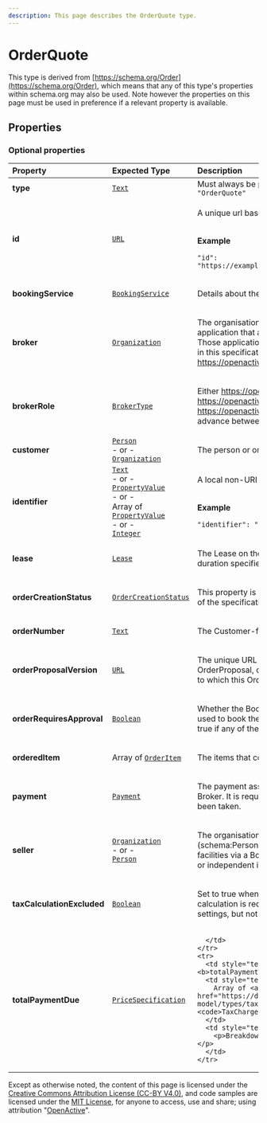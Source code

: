 ```yaml
---
description: This page describes the OrderQuote type.
---
```


# OrderQuote

This type is derived from [https://schema.org/Order](https://schema.org/Order), which means that any of this type's properties within schema.org may also be used. Note however the properties on this page must be used in preference if a relevant property is available.

## **Properties**

### **Optional properties**
    
<table>
  <thead>
    <tr>
      <th style="text-align:left">Property</th>
      <th style="text-align:left">Expected Type</th>
      <th style="text-align:left">Description</th>
    </tr>
  </thead>
  <tbody>
    <tr>
      <td style="text-align:left"><b>type</b></td>
      <td style="text-align:left">
        <a href="https://schema.org/Text"><code>Text</code></a>
      </td>
      <td style="text-align:left">
        Must always be present and set to <code>"type": "OrderQuote"</code>
      </td>
    </tr>
    <tr>
      <td style="text-align:left"><b>id</b></td>
      <td style="text-align:left">
        <a href="https://schema.org/URL"><code>URL</code></a>
      </td>
      <td style="text-align:left">
        <p>A unique url based identifier for the record</p><p></br><b>Example</b></p><p><code>"id": "https://example.com/Order/a4bf0373270be80312345"</code></p>
      </td>
    </tr>
    <tr>
      <td style="text-align:left"><b>bookingService</b></td>
      <td style="text-align:left">
        <a href="https://developer.openactive.io/data-model/types/bookingservice"><code>BookingService</code></a>
      </td>
      <td style="text-align:left">
        <p>Details about the Booking System</p>
      </td>
    </tr>
    <tr>
      <td style="text-align:left"><b>broker</b></td>
      <td style="text-align:left">
        <a href="https://developer.openactive.io/data-model/types/organization"><code>Organization</code></a>
      </td>
      <td style="text-align:left">
        <p>The organisation or developer providing an application that allows Customers to make bookings. Those applications will be clients of the API defined in this specification. If brokerRole is set to <a href="https://openactive.io/NoBroker">https://openactive.io/NoBroker</a> this is not required.</p>
      </td>
    </tr>
    <tr>
      <td style="text-align:left"><b>brokerRole</b></td>
      <td style="text-align:left">
        <a href="https://openactive.io/BrokerType"><code>BrokerType</code></a>
      </td>
      <td style="text-align:left">
        <p>Either <a href="https://openactive.io/AgentBroker">https://openactive.io/AgentBroker</a>,  <a href="https://openactive.io/ResellerBroker">https://openactive.io/ResellerBroker</a> or  <a href="https://openactive.io/NoBroker">https://openactive.io/NoBroker</a>, as agreed in advance between the Broker and Seller.</p>
      </td>
    </tr>
    <tr>
      <td style="text-align:left"><b>customer</b></td>
      <td style="text-align:left">
        <a href="https://developer.openactive.io/data-model/types/person"><code>Person</code></a><br/> - or - <br/><a href="https://developer.openactive.io/data-model/types/organization"><code>Organization</code></a>
      </td>
      <td style="text-align:left">
        <p>The person or organization purchasing the Order.</p>
      </td>
    </tr>
    <tr>
      <td style="text-align:left"><b>identifier</b></td>
      <td style="text-align:left">
        <a href="https://schema.org/Text"><code>Text</code></a><br/> - or - <br/><a href="https://developer.openactive.io/data-model/types/propertyvalue"><code>PropertyValue</code></a><br/> - or - <br/>Array of <a href="https://developer.openactive.io/data-model/types/propertyvalue"><code>PropertyValue</code></a><br/> - or - <br/><a href="https://schema.org/Integer"><code>Integer</code></a>
      </td>
      <td style="text-align:left">
        <p>A local non-URI identifier for the resource</p><p></br><b>Example</b></p><p><code>"identifier": "SB1234"</code></p>
      </td>
    </tr>
    <tr>
      <td style="text-align:left"><b>lease</b></td>
      <td style="text-align:left">
        <a href="https://developer.openactive.io/data-model/types/lease"><code>Lease</code></a>
      </td>
      <td style="text-align:left">
        <p>The Lease on the OrderItems which lasts for the duration specified by the Booking System.</p>
      </td>
    </tr>
    <tr>
      <td style="text-align:left"><b>orderCreationStatus</b></td>
      <td style="text-align:left">
        <a href="https://openactive.io/OrderCreationStatus"><code>OrderCreationStatus</code></a>
      </td>
      <td style="text-align:left">
        <p>This property is internal to the Broker in this version of the specification.</p>
      </td>
    </tr>
    <tr>
      <td style="text-align:left"><b>orderNumber</b></td>
      <td style="text-align:left">
        <a href="https://schema.org/Text"><code>Text</code></a>
      </td>
      <td style="text-align:left">
        <p>The Customer-facing identifier of the Order.</p>
      </td>
    </tr>
    <tr>
      <td style="text-align:left"><b>orderProposalVersion</b></td>
      <td style="text-align:left">
        <a href="https://schema.org/URL"><code>URL</code></a>
      </td>
      <td style="text-align:left">
        <p>The unique URL representing this version of the  OrderProposal, or the version of the OrderProposal to which this Order is related.</p>
      </td>
    </tr>
    <tr>
      <td style="text-align:left"><b>orderRequiresApproval</b></td>
      <td style="text-align:left">
        <a href="https://schema.org/Boolean"><code>Boolean</code></a>
      </td>
      <td style="text-align:left">
        <p>Whether the Booking Flow with Approval must be used to book the set of OrderItems included. must be true if any of the OrderItems require approval.</p>
      </td>
    </tr>
    <tr>
      <td style="text-align:left"><b>orderedItem</b></td>
      <td style="text-align:left">
        Array of <a href="https://developer.openactive.io/data-model/types/orderitem"><code>OrderItem</code></a>
      </td>
      <td style="text-align:left">
        <p>The items that constitute the Order.</p>
      </td>
    </tr>
    <tr>
      <td style="text-align:left"><b>payment</b></td>
      <td style="text-align:left">
        <a href="https://developer.openactive.io/data-model/types/payment"><code>Payment</code></a>
      </td>
      <td style="text-align:left">
        <p>The payment associated with the Order by the Broker. It is required for cases where a payment has been taken.</p>
      </td>
    </tr>
    <tr>
      <td style="text-align:left"><b>seller</b></td>
      <td style="text-align:left">
        <a href="https://developer.openactive.io/data-model/types/organization"><code>Organization</code></a><br/> - or - <br/><a href="https://developer.openactive.io/data-model/types/person"><code>Person</code></a>
      </td>
      <td style="text-align:left">
        <p>The organisation (schema:Organization) or person (schema:Person) providing access to events or facilities via a Booking System. e.g. a leisure provider or independent instructor running a yoga classes.</p>
      </td>
    </tr>
    <tr>
      <td style="text-align:left"><b>taxCalculationExcluded</b></td>
      <td style="text-align:left">
        <a href="https://schema.org/Boolean"><code>Boolean</code></a>
      </td>
      <td style="text-align:left">
        <p>Set to true when business-to-business tax calculation is required by the seller or brokerRole settings, but not supported by the Broker.</p>
      </td>
    </tr>
    <tr>
      <td style="text-align:left"><b>totalPaymentDue</b></td>
      <td style="text-align:left">
        <a href="https://developer.openactive.io/data-model/types/pricespecification"><code>PriceSpecification</code></a>
      </td>
      <td style="text-align:left">
        
      </td>
    </tr>
    <tr>
      <td style="text-align:left"><b>totalPaymentTax</b></td>
      <td style="text-align:left">
        Array of <a href="https://developer.openactive.io/data-model/types/taxchargespecification"><code>TaxChargeSpecification</code></a>
      </td>
      <td style="text-align:left">
        <p>Breakdown of tax payable for the Order.</p>
      </td>
    </tr>
  </tbody>
</table>






Except as otherwise noted, the content of this page is licensed under the [Creative Commons Attribution License (CC-BY V4.0)](https://creativecommons.org/licenses/by/4.0/), and code samples are licensed under the [MIT License](https://opensource.org/licenses/MIT), for anyone to access, use and share; using attribution "[OpenActive](https://www.openactive.io/)".

